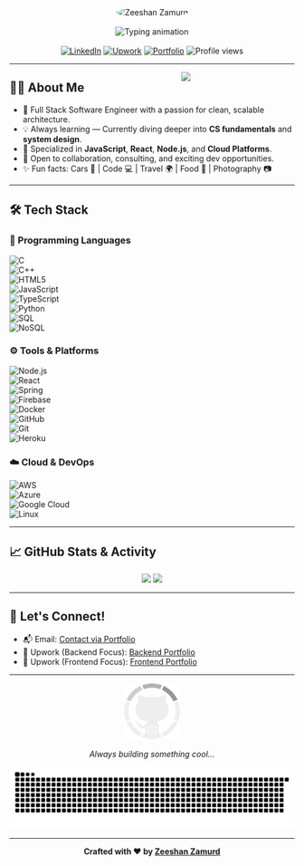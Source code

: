 <div align="center">
  <img src="https://avatars.githubusercontent.com/u/72025353?v=4" alt="Zeeshan Zamurd" height="200" style="border-radius: 50%;" />
</div>

<br>

<div align="center">
  <img src="https://readme-typing-svg.herokuapp.com?color=%236FDA44&size=32&center=true&vCenter=true&width=600&height=50&lines=Hi+I'm+Zeeshan+Zamurd+%F0%9F%91%8B;Full+Stack+Software+Engineer;Frontend+Specialist;Backend+Architect;Open+Source+Contributor;Freelancer+on+Upwork" alt="Typing animation" />
</div>

<br>

<div align="center">
  <a href="https://www.linkedin.com/in/zeeshan-z-622718201/"><img src="https://img.shields.io/badge/LinkedIn-0077b5?style=flat-square&logo=linkedin" alt="LinkedIn" /></a>
  <a href="https://www.upwork.com/freelancers/~01aba8081eb0b2fb25"><img src="https://img.shields.io/badge/Upwork-494949?style=flat-square&logo=upwork" alt="Upwork" /></a>
  <a href="https://zeeshan-zamurd.site"><img src="https://img.shields.io/badge/Portfolio-0e75b6?style=flat-square&logo=Google-Chrome&logoColor=white" alt="Portfolio" /></a>
  <img src="https://komarev.com/ghpvc/?username=zeeshan-zamurd-codeineasyway&label=Profile%20Views&color=0e75b6&style=flat-square" alt="Profile views" />
</div>

---

<img src="https://media.giphy.com/media/Ah3zHH7hvsSB2/giphy.gif" align="right" width="200" />

## 👨‍💻 About Me

- 🔭 Full Stack Software Engineer with a passion for clean, scalable architecture.
- 💡 Always learning — Currently diving deeper into **CS fundamentals** and **system design**.
- 🔧 Specialized in **JavaScript**, **React**, **Node.js**, and **Cloud Platforms**.
- 💬 Open to collaboration, consulting, and exciting dev opportunities.
- ✨ Fun facts: Cars 🚗 | Code 💻 | Travel 🌍 | Food 🍱 | Photography 📷

---

## 🛠 Tech Stack

### 🧠 Programming Languages  
![C](https://img.shields.io/badge/-C-000000?style=flat&logo=c)  
![C++](https://img.shields.io/badge/-C++-000000?style=flat&logo=c%2B%2B)  
![HTML5](https://img.shields.io/badge/-HTML5-000000?style=flat&logo=html5)  
![JavaScript](https://img.shields.io/badge/-JavaScript-000000?style=flat&logo=javascript)  
![TypeScript](https://img.shields.io/badge/-TypeScript-000000?style=flat&logo=typescript)  
![Python](https://img.shields.io/badge/-Python-000000?style=flat&logo=python)  
![SQL](https://img.shields.io/badge/-SQL-000000?style=flat&logo=postgresql)  
![NoSQL](https://img.shields.io/badge/-MongoDB-000000?style=flat&logo=mongodb)

### ⚙️ Tools & Platforms  
![Node.js](https://img.shields.io/badge/-Node.js-222222?style=flat&logo=node.js&logoColor=339933)  
![React](https://img.shields.io/badge/-React-222222?style=flat&logo=React&logoColor=61DAFB)  
![Spring](https://img.shields.io/badge/-Spring-222222?style=flat&logo=spring&logoColor=6DB33F)  
![Firebase](https://img.shields.io/badge/Firebase-222222?style=flat-square&logo=firebase)  
![Docker](https://img.shields.io/badge/-Docker-black?style=flat-square&logo=docker)  
![GitHub](https://img.shields.io/badge/-GitHub-222222?style=flat&logo=github&logoColor=181717)  
![Git](https://img.shields.io/badge/-Git-222222?style=flat&logo=git&logoColor=F05032)  
![Heroku](https://img.shields.io/badge/-Heroku-222222?style=flat-square&logo=heroku)

### ☁️ Cloud & DevOps  
![AWS](https://img.shields.io/badge/-Amazon%20Web%20Services-222222?style=flat-square&logo=Amazon-Web-Services)  
![Azure](https://img.shields.io/badge/Microsoft%20Azure-222222?style=flat-square&logo=microsoft-azure)  
![Google Cloud](https://img.shields.io/badge/Google%20Cloud-black?style=flat-square&logo=google-cloud)  
![Linux](https://img.shields.io/badge/-Linux-222222?style=flat&logo=linux&logoColor=FCC624)

---

## 📈 GitHub Stats & Activity

<div align="center">
  <img src="https://github-readme-streak-stats.herokuapp.com/?user=zeeshan-zamurd-codeineasyway&theme=react&hide_border=true" height="150" />
  <img src="https://github-readme-stats.vercel.app/api/top-langs/?username=zeeshan-zamurd-codeineasyway&layout=compact&theme=react&hide_border=true" height="150" />
</div>

---

## 🌟 Let's Connect!

- 📬 Email: [Contact via Portfolio](https://zeeshan-zamurd.site)
- 💼 Upwork (Backend Focus): [Backend Portfolio](https://www.upwork.com/freelancers/~01aba8081eb0b2fb25)  
- 🎨 Upwork (Frontend Focus): [Frontend Portfolio](https://www.upwork.com/freelancers/~01aba8081eb0b2fb25)

---

<div align="center">
  <img src="https://raw.githubusercontent.com/AhmedFathyDev/AhmedFathyDev/main/GitHub.gif" alt="GitHub Activity" height="100" />
  <p><i>Always building something cool...</i></p>
</div>

<p align="center">
  <img src="https://github.com/7oSkaaa/7oSkaaa/blob/output/github-contribution-grid-snake.svg" alt="Snake animation" />
</p>

---

<p align="center"><b>Crafted with ❤️ by <a href="https://github.com/ZeeshanZamurd">Zeeshan Zamurd</a></b></p>
